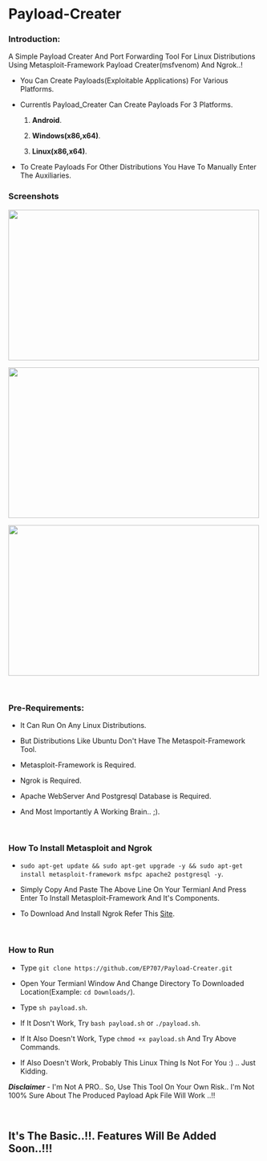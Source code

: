 # Payload-Creater
### Introduction:

A Simple Payload Creater And Port Forwarding Tool For Linux Distributions Using Metasploit-Framework Payload Creater(msfvenom) And Ngrok..!

* You Can Create Payloads(Exploitable Applications) For Various Platforms. 

* Currentls Payload_Creater Can Create Payloads For 3 Platforms.

	1. **Android**.
	
	2. **Windows(x86,x64)**.
	
	3. **Linux(x86,x64)**.
	
* To Create Payloads For Other Distributions You Have To Manually Enter The Auxiliaries.

### Screenshots

<p allign="center">

<img width="500px" height="300px" src="https://user-images.githubusercontent.com/61742139/97085040-80370080-1638-11eb-81b5-2b4568ac853e.png"> <br>

<img width="500px" height="300px" src="https://user-images.githubusercontent.com/61742139/97085053-904ee000-1638-11eb-8faf-1c8751948490.png"> <br>

<img width="500px" height="300px" src="https://user-images.githubusercontent.com/61742139/97085062-9d6bcf00-1638-11eb-847d-8f0779da911b.png"> <br>

</p>

</br>

### Pre-Requirements:

* It Can Run On Any Linux Distributions.

* But Distributions Like Ubuntu Don't Have The Metaspoit-Framework Tool.

* Metasploit-Framework is Required.

* Ngrok is Required.

* Apache WebServer And Postgresql Database is Required.

* And Most Importantly A Working Brain.. ;).

</br>

### How To Install Metasploit and Ngrok

* `sudo apt-get update && sudo apt-get upgrade -y && sudo apt-get install metasploit-framework msfpc apache2 postgresql -y`.

*  Simply Copy And Paste The Above Line On Your Termianl And Press Enter To Install Metasploit-Framework And It's Components.

* To Download And Install Ngrok Refer This <a href="https://ngrok.com/download">Site</a>.

</br>

### How to Run

* Type `git clone https://github.com/EP707/Payload-Creater.git`

* Open Your Termianl Window And Change Directory To Downloaded Location(Example: `cd Downloads/`).

* Type `sh payload.sh`.

* If It Dosn't Work, Try `bash payload.sh` or `./payload.sh`.

* If It Also Doesn't Work, Type `chmod +x payload.sh` And Try Above Commands.

* If Also Doesn't Work, Probably This Linux Thing Is Not For You :) .. Just Kidding. 

***Disclaimer*** - I'm Not A PRO.. So, Use This Tool On Your Own Risk.. I'm Not 100% Sure About The Produced Payload Apk File Will Work ..!! 

</br>

## It's The Basic..!!. Features Will Be Added Soon..!!!
